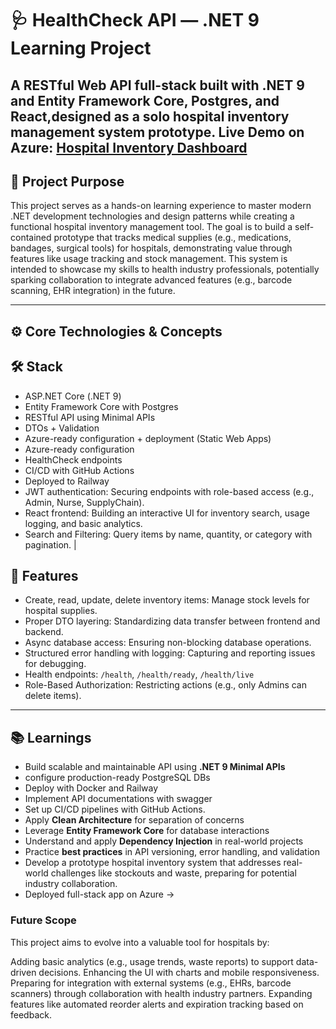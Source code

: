 # 🩺 HealthCheck API — .NET 9 Learning Project

A **RESTful Web API** full-stack built with **.NET 9** and **Entity Framework Core**, Postgres, and React,designed as a solo hospital inventory management system prototype.
Live Demo on Azure: [Hospital Inventory Dashboard](https://lemon-mushroom-0596c9310.2.azurestaticapps.net/)
---

## 🎯 Project Purpose

This project serves as a hands-on learning experience to master modern .NET development technologies and design patterns while creating a functional hospital inventory management tool. The goal is to build a self-contained prototype that tracks medical supplies (e.g., medications, bandages, surgical tools) for hospitals, demonstrating value through features like usage tracking and stock management. This system is intended to showcase my skills to health industry professionals, potentially sparking collaboration to integrate advanced features (e.g., barcode scanning, EHR integration) in the future.

---

## ⚙️ Core Technologies & Concepts

## 🛠️ Stack
- ASP.NET Core (.NET 9)
- Entity Framework Core with Postgres
- RESTful API using Minimal APIs
- DTOs + Validation
- Azure-ready configuration + deployment (Static Web Apps)
- Azure-ready configuration
- HealthCheck endpoints
- CI/CD with GitHub Actions
- Deployed to Railway
- JWT authentication: Securing endpoints with role-based access (e.g., Admin, Nurse, SupplyChain).
- React frontend: Building an interactive UI for inventory search, usage logging, and basic analytics.     
- Search and Filtering: Query items by name, quantity, or category with pagination.      |

## 🚀 Features
- Create, read, update, delete inventory items: Manage stock levels for hospital supplies.
- Proper DTO layering: Standardizing data transfer between frontend and backend.
- Async database access: Ensuring non-blocking database operations.
- Structured error handling with logging: Capturing and reporting issues for debugging.
- Health endpoints: `/health`, `/health/ready`, `/health/live`
- Role-Based Authorization: Restricting actions (e.g., only Admins can delete items).
---

## 📚  Learnings

- Build scalable and maintainable API using **.NET 9 Minimal APIs**
- configure production-ready PostgreSQL DBs
- Deploy with Docker and Railway
- Implement API documentations with swagger
- Set up CI/CD pipelines with GitHub Actions.
- Apply **Clean Architecture** for separation of concerns
- Leverage **Entity Framework Core** for database interactions
- Understand and apply **Dependency Injection** in real-world projects
- Practice **best practices** in API versioning, error handling, and validation
- Develop a prototype hospital inventory system that addresses real-world challenges like stockouts and waste, preparing for potential industry collaboration.
- Deployed full-stack app on Azure →


### Future Scope
This project aims to evolve into a valuable tool for hospitals by:

Adding basic analytics (e.g., usage trends, waste reports) to support data-driven decisions.
Enhancing the UI with charts and mobile responsiveness.
Preparing for integration with external systems (e.g., EHRs, barcode scanners) through collaboration with health industry partners.
Expanding features like automated reorder alerts and expiration tracking based on feedback.

